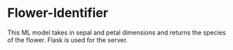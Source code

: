 # Flower-Identifier
This ML model takes in sepal and petal dimensions and returns the species of the flower. Flask is used for the server.
